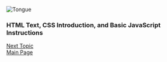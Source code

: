 ![Tongue](https://images.unsplash.com/photo-1518717758536-85ae29035b6d?ixlib=rb-1.2.1&ixid=eyJhcHBfaWQiOjEyMDd9&auto=format&fit=crop&w=500&q=60)

### HTML Text, CSS Introduction, and Basic JavaScript Instructions
[Next Topic](class-03)  
[Main Page](README.md)